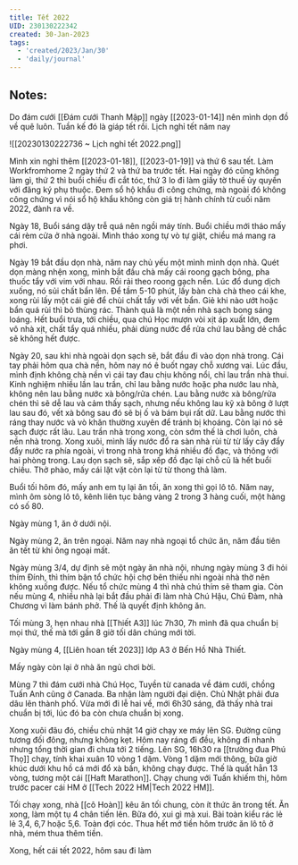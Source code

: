 ```yaml
---
title: Tết 2022
UID: 230130222342
created: 30-Jan-2023
tags:
  - 'created/2023/Jan/30'
  - 'daily/journal'
---
```

## Notes:

Do đám cưới [[Đám cưới Thanh Mập]] ngày [[2023-01-14]] nên mình dọn đồ về quê luôn. Tuần kế đó là giáp tết rồi. Lịch nghỉ tết năm nay

![[20230130222736 ~ Lịch nghỉ tết 2022.png]]

Mình xin nghỉ thêm [[2023-01-18]], [[2023-01-19]] và thứ 6 sau tết. Làm Workfromhome 2 ngày thứ 2 và thứ ba trước tết. Hai ngày đó cũng không làm gì, thứ 2 thì buổi chiều đi cắt tóc, thứ 3 lo đi làm giấy tờ thuế ủy quyền với đăng ký phụ thuộc. 
Đem sổ hộ khẩu đi công chứng, mà ngoài đó không công chứng vì nói sổ hộ khẩu không còn giá trị hành chính từ cuối năm 2022, đành ra về.

Ngày 18, Buổi sáng dậy trễ quá nên ngồi máy tính. Buổi chiều mới tháo mấy cái rèm cửa ở nhà ngoài. Mình tháo xong tự vò tự giặt, chiều má mang ra phơi.

Ngày 19 bắt đầu dọn nhà, năm nay chủ yếu một mình mình dọn nhà. Quét dọn màng nhện xong, mình bắt đầu chà mấy cái roong gạch bông, pha thuốc tẩy với vim với nhau. Rồi rải theo roong gạch nền. Lúc đổ dung dịch xuống, nó sủi chất bẩn lên. Để tầm 5-10 phút, lấy bàn chà chà theo cái khe, xong rùi lấy một cái giẻ để chùi chất tẩy với vết bẩn. Giẻ khi nào ướt hoặc bẩn quá rùi thì bỏ thùng rác. Thành quả là một nền nhà sạch bong sáng loáng. Hết buổi trưa, tới chiều, qua chú Học mượn vòi xịt áp xuất lớn, đem vô nhà xịt, chất tẩy quá nhiều, phải dùng nước để rửa chứ lau bằng dẻ chắc sẽ không hết được.

Ngày 20, sau khi nhà ngoài dọn sạch sẽ, bắt đầu đi vào dọn nhà trong. Cái tay phải hôm qua chà nền, hôm nay nó ê buốt ngay chỗ xương vai. Lúc đầu, mình định không chà nền vì cái tay đau chịu không nổi, chỉ lau trần nhà thui. Kinh nghiệm nhiều lần lau trần, chỉ lau bằng nước hoặc pha nước lau nhà, không nên lau bằng nước xà bông/rửa chén. Lau bằng nước xà bông/rửa chén thì sẽ dễ lau và cảm thấy sạch, nhưng nếu không lau kỹ xà bông ở lượt lau sau đó, vết xà bông sau đó sẽ bị ố và bám bụi rất dữ. Lau bằng nước thì ráng thay nước và vò khăn thường xuyên để tránh bị khoáng. Còn lại nó sẽ sạch được rất lâu. Lau trần nhà trong xong, còn sớm thế là chơi luôn, chà nền nhà trong. Xong xuôi, mình lấy nước đổ ra sàn nhà rùi từ từ lấy cây đẩy đẩy nước ra phía ngoài, vì trong nhà trong khá nhiều đồ đạc, và thông với hai phòng trong. Lau dọn sạch sẽ, sắp xếp đồ đạc lại chỗ cũ là hết buổi chiều. Thở phào, mấy cái lặt vặt còn lại từ từ thong thả làm.

Buổi tối hôm đó,  mấy anh em tụ lại ăn tối, ăn xong thì gọi lô tô. Năm nay, mình ôm sòng lô tô, kênh liên tục bảng vàng 2 trong 3 hàng cuối, một hàng có số 80.

Ngày mùng 1, ăn ở dưới nội.

Ngày mùng 2, ăn trên ngoại. Năm nay nhà ngoại tổ chức ăn, năm đầu tiên ăn tết từ khi ông ngoại mất.

Ngày mùng 3/4, dự định sẽ một ngày ăn nhà nội, nhưng ngày mùng 3 đi hỏi thím Đính, thì thím bận tổ chức hội chợ bên thiếu nhi ngoài nhà thờ nên không xuống được. Nếu tổ chức mùng 4 thì nhà chú thím sẽ tham gia. Còn nếu mùng 4, nhiều nhà lại bắt đầu phải đi làm nhà Chú Hậu, Chú Đàm, nhà Chương vì làm bánh phở. Thế là quyết định không ăn.

Tối mùng 3, hẹn nhau nhà [[Thiết A3]] lúc 7h30, 7h mình đã qua chuẩn bị mọi thứ, thế mà tới gần 8 giờ tối dân chúng mới tời.

Ngày mùng 4, [[Liên hoan tết 2023]] lớp A3 ở Bến Hồ Nhà Thiết.

Mấy ngày còn lại ở nhà ăn ngủ chơi bời.

Mùng 7 thì đám cưới nhà Chú Học, Tuyền từ canada về đám cưới, chồng Tuấn Anh cũng ở Canada. Ba nhận làm người đại diện. Chủ Nhật phải đưa dâu lên thành phố. Vừa mới đi lễ hai về, mới 6h30 sáng, đã thấy nhà trai chuẩn bị tới, lúc đó ba còn chưa chuẩn bị xong.

Xong xuôi đâu đó, chiều chủ nhật 14 giờ chạy xe máy lên SG. Đường cũng tương đối đông, nhưng không kẹt. Hôm nay ráng đi đều, không đi nhanh nhưng tổng thời gian đi chưa tới 2 tiếng. Lên SG, 16h30 ra [[trường đua Phú Thọ]] chạy, tính khai xuân 10 vòng 1 dặm. Vòng 1 dặm mới thông, bữa giờ khúc dưới khu hồ cá mới đổ xà bần, không chạy được. Thế là quất hẳn 13 vòng, tương một cái [[Haft Marathon]]. Chạy chung với Tuấn khiếm thị, hôm trước pacer cái HM ở [[Tech 2022 HM|Tech 2022 HM]].

Tối chạy xong, nhà [[cô Hoàn]] kêu ăn tối chung, còn ít thức ăn trong tết. Ăn xong, làm một tụ 4 chân tiến lên. Bữa đó, xui gì mà xui. Bài toàn kiểu rác lẻ lẻ 3,4, 6,7 hoặc 5,6. Toàn đợi cóc. Thua hết mớ tiền hôm trước ăn lô tô ở nhà, mém thua thêm tiền.

Xong, hết cái tết 2022, hôm sau đi làm
